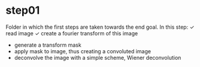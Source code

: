 # step01
Folder in which the first steps are taken towards the end goal.
In this step:
 &check; read image
 &check; create a fourier transform of this image
 - generate a transform mask
 - apply mask to image, thus creating a convoluted image
 - deconvolve the image with a simple scheme, Wiener deconvolution